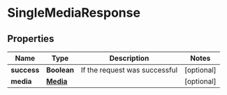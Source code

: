 
# SingleMediaResponse

## Properties
Name | Type | Description | Notes
------------ | ------------- | ------------- | -------------
**success** | **Boolean** | If the request was successful |  [optional]
**media** | [**Media**](Media.md) |  |  [optional]



